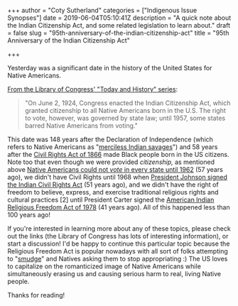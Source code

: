 +++
author = "Coty Sutherland"
categories = ["Indigenous Issue Synopses"]
date = 2019-06-04T05:10:41Z
description = "A quick note about the Indian Citizenship Act, and some related legislation to learn about."
draft = false
slug = "95th-anniversary-of-the-indian-citizenship-act"
title = "95th Anniversary of the Indian Citizenship Act"

+++


Yesterday was a significant date in the history of the United States for Native Americans.

[From the Library of Congress' "Today and History" series](https://www.loc.gov/item/today-in-history/june-02/):

> "On June 2, 1924, Congress enacted the Indian Citizenship Act, which granted citizenship to all Native Americans born in the U.S. The right to vote, however, was governed by state law; until 1957, some states barred Native Americans from voting."

This date was 148 years after the Declaration of Independence (which refers to Native Americans as "[merciless Indian savages](https://newsmaven.io/indiancountrytoday/archive/the-declaration-of-independence-jefferson-s-merciless-indian-savages-EmVV6rdnf0K7yySmG5hbOw/)") and 58 years after the [Civil Rights Act of 1866](https://en.wikipedia.org/wiki/Civil_Rights_Act_of_1866) made Black people born in the US citizens. Note too that even though we were provided _citizenship,_ as mentioned above  [Native Americans could not _vote_ in every state until 1962](https://www.history.com/news/native-american-voting-rights-citizenship) (57 years ago), we didn't have Civil Rights until 1968 when [President Johnson signed the Indian Civil Rights Act](https://www.nlm.nih.gov/nativevoices/timeline/516.html) (51 years ago), and we didn't have the right of freedom to believe, express, and exercise traditional religious rights and cultural practices [2] until President Carter signed the [American Indian Religious Freedom Act of 1978](https://en.wikipedia.org/wiki/American_Indian_Religious_Freedom_Act) (41 years ago). All of this happened less than 100 years ago!

If you're interested in learning more about any of these topics, please check out the links (the Library of Congress has lots of interesting information), or start a discussion! I'd be happy to continue this particular topic because the Religious Freedom Act is popular nowadays with all sort of folks attempting to "[smudge](https://en.wikipedia.org/wiki/Smudging)" and Natives asking them to stop appropriating :) The US loves to capitalize on the romanticized image of Native Americans while simultaneously erasing us and causing serious harm to real, living Native people.

Thanks for reading!

